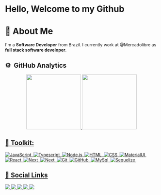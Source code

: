 <h1 align="left">Hello, Welcome to my Github</h1>

# 🌠 About Me

<p>I'm a <strong>Software Developer</strong> from Brazil. I currently work at @Mercadolibre as <strong>full stack software developer</strong>.

## ⚙️ &nbsp;GitHub Analytics

<div align="center">
  <a href="https://github.com/inaciogu">
  <img height="180em" src="https://github-readme-stats-sigma-five.vercel.app/api?username=inaciogu&show_icons=true&theme=dark&count_private=true"/>
  <img height="180em" src="https://github-readme-stats-sigma-five.vercel.app/api/top-langs/?username=inaciogu&layout=compact&langs_count=7&theme=dark"/>
</div>

## 🧰 Toolkit:
  
  ![JavaScript](https://img.shields.io/badge/-JavaScript-08122A?style=for-the-badge&logo=javascript&color=black)&nbsp;
  ![Typescript](https://img.shields.io/badge/-Typescript-05122A?style=for-the-badge&logo=typescript&color=black)&nbsp;
  ![Node.js](https://img.shields.io/badge/-Node.js-05122A?style=for-the-badge&logo=node.js&color=black)&nbsp;
  ![HTML](https://img.shields.io/badge/-HTML-05122A?style=for-the-badge&logo=HTML5&color=black)&nbsp;
  ![CSS](https://img.shields.io/badge/-CSS-05122A?style=for-the-badge&logo=CSS3&logoColor=1572B6&color=black)&nbsp;
  ![MaterialUI](https://img.shields.io/badge/-MaterialUI-05122A?style=for-the-badge&logo=mui&logoColor=1572B6&color=black)&nbsp;
  ![React](https://img.shields.io/badge/-React-05122A?style=for-the-badge&logo=react&color=black)&nbsp;
  ![Next](https://img.shields.io/badge/-Next.js-05122A?style=for-the-badge&logo=next.js&color=black)&nbsp;
  ![Next](https://img.shields.io/badge/-Redux-05122A?style=for-the-badge&logo=Redux&color=black)&nbsp;
  ![Git](https://img.shields.io/badge/-Git-05122A?style=for-the-badge&logo=git&color=black)&nbsp;
  ![GitHub](https://img.shields.io/badge/-GitHub-05122A?style=for-the-badge&logo=github&color=black)&nbsp;
  ![MySql](https://img.shields.io/badge/-MySQL-05122A?style=for-the-badge&logo=MySQL&color=black)&nbsp;
  ![Sequelize](https://img.shields.io/badge/-Sequelize-05122A?style=for-the-badge&logo=sequelize&color=black)&nbsp;
  
  ## 🔗 Social Links
  <div> 
  <a href="https://instagram.com/inaciiogu" target="_blank">
    <img src="https://img.shields.io/badge/-Instagram-%23E4405F?style=for-the-badge&logo=instagram&logoColor=white" target="_blank" />
  </a>
    
  <a href = "mailto:gus.inacio@hotmail.com" target="_blank">
    <img src="https://img.shields.io/badge/-Outlook-0078D4?style=for-the-badge&logo=microsoft-outlook&logoColor=white" />
  </a>
    
  <a href="https://www.linkedin.com/in/inaciogu" target="_blank">
    <img src="https://img.shields.io/badge/-LinkedIn-%230077B5?style=for-the-badge&logo=linkedin&logoColor=white" target="_blank" />
  </a> 
    
  <a href="https://web.whatsapp.com/send?l=en&phone=+55 48996887736" target="_blank">
    <img src="https://img.shields.io/badge/WhatsApp-25D366?style=for-the-badge&logo=whatsapp&logoColor=white" target="_blank" />
  </a>
    
  <a href="https://portfolio-next-js-inaciogu.vercel.app/" target="_blank">
    <img src="https://img.shields.io/badge/Portfolio-233333?style=for-the-badge&logo=vercel&logoColor=white" target="_blank" />
  </a> 
</div>
